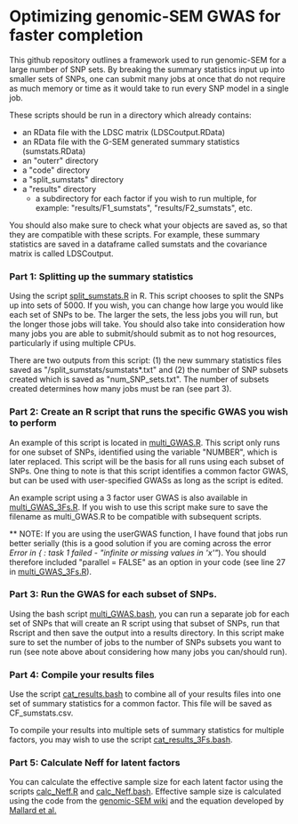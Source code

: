 # Optimizing genomic-SEM GWAS for faster completion


This github repository outlines a framework used to run genomic-SEM for a large number of SNP sets. By breaking the summary statistics input up into smaller sets of SNPs, one can submit many jobs at once that do not require as much memory or time as it would take to run every SNP model in a single job.

These scripts should be run in a directory which already contains:

* an RData file with the LDSC matrix (LDSCoutput.RData)
* an RData file with the G-SEM generated summary statistics (sumstats.RData)
* an "outerr" directory
* a "code" directory
* a "split_sumstats" directory
* a "results" directory
  * a subdirectory for each factor if you wish to run multiple, for example: "results/F1_sumstats", "results/F2_sumstats", etc.  

You should also make sure to check what your objects are saved as, so that they are compatible with these scripts.
For example, these summary statistics are saved in a dataframe called sumstats and the covariance matrix is called LDSCoutput.

### Part 1: Splitting up the summary statistics

Using the script [split_sumstats.R](https://github.com/sarahcolbert/quickSEMGWAS/blob/master/split_sumstats.R) in R. This script chooses to split the SNPs up into sets of 5000. If you wish, you can change how large you would like each set of SNPs to be. The larger the sets, the less jobs you will run, but the longer those jobs will take. You should also take into consideration how many jobs you are able to submit/should submit as to not hog resources, particularly if using multiple CPUs.

There are two outputs from this script: (1) the new summary statistics files saved as "/split_sumstats/sumstats*.txt" and (2) the number of SNP subsets created which is saved as "num_SNP_sets.txt". The number of subsets created determines how many jobs must be ran (see part 3).

### Part 2: Create an R script that runs the specific GWAS you wish to perform

An example of this script is located in [multi_GWAS.R](https://github.com/sarahcolbert/quickSEMGWAS/blob/master/multi_GWAS.R). This script only runs for one subset of SNPs, identified using the variable "NUMBER", which is later replaced. This script will be the basis for all runs using each subset of SNPs. One thing to note is that this script identifies a common factor GWAS, but can be used with user-specified GWASs as long as the script is edited.

An example script using a 3 factor user GWAS is also available in [multi_GWAS_3Fs.R](https://github.com/sarahcolbert/quickSEMGWAS/blob/master/multi_GWAS_3Fs.R). If you wish to use this script make sure to save the filename as multi_GWAS.R to be compatible with subsequent scripts.

** NOTE: If you are using the userGWAS function, I have found that jobs run better serially (this is a good solution if you are coming across the error _Error in { : task 1 failed - "infinite or missing values in 'x'"_). You should therefore included "parallel = FALSE" as an option in your code (see line 27 in [multi_GWAS_3Fs.R](https://github.com/sarahcolbert/quickSEMGWAS/blob/master/multi_GWAS_3Fs.R)).


### Part 3: Run the GWAS for each subset of SNPs.
Using the bash script [multi_GWAS.bash](https://github.com/sarahcolbert/quickSEMGWAS/blob/master/multi_GWAS.bash), you can run a separate job for each set of SNPs that will create an R script using that subset of SNPs, run that Rscript and then save the output into a results directory. In this script make sure to set the number of jobs to the number of SNPs subsets you want to run (see note above about considering how many jobs you can/should run).

### Part 4: Compile your results files
Use the script [cat_results.bash](https://github.com/sarahcolbert/quickSEMGWAS/blob/master/cat_results.bash) to combine all of your results files into one set of summary statistics for a common factor. This file will be saved as CF_sumstats.csv.

To compile your results into multiple sets of summary statistics for multiple factors, you may wish to use the script [cat_results_3Fs.bash](https://github.com/sarahcolbert/quickSEMGWAS/blob/master/cat_results_3Fs.bash).

### Part 5: Calculate Neff for latent factors
You can calculate the effective sample size for each latent factor using the scripts [calc_Neff.R](https://github.com/sarahcolbert/quickSEMGWAS/blob/master/calc_Neff.R) and [calc_Neff.bash](https://github.com/sarahcolbert/quickSEMGWAS/blob/master/calc_Neff.bash). Effective sample size is calculated using the code from the [genomic-SEM wiki](https://github.com/MichelNivard/GenomicSEM/wiki/4.-Common-Factor-GWAS) and the equation developed by [Mallard et al.](https://www.biorxiv.org/content/10.1101/603134v1.abstract)
